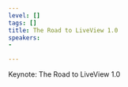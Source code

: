 ```yaml
---
level: []
tags: []
title: The Road to LiveView 1.0
speakers:
-

---
```

Keynote: The Road to LiveView 1.0
